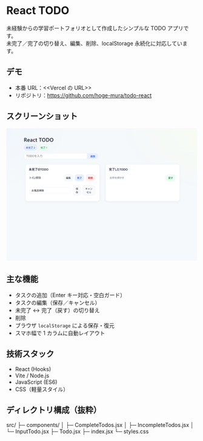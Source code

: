 # React TODO

未経験からの学習ポートフォリオとして作成したシンプルな TODO アプリです。  
未完了／完了の切り替え、編集、削除、localStorage 永続化に対応しています。

## デモ

- 本番 URL：<<Vercel の URL>>
- リポジトリ：https://github.com/hoge-mura/todo-react

## スクリーンショット

![React TODO Screenshot](./public/screenshot-main.png)

## 主な機能

- タスクの追加（Enter キー対応・空白ガード）
- タスクの編集（保存／キャンセル）
- 未完了 ↔ 完了（戻す）の切り替え
- 削除
- ブラウザ `localStorage` による保存・復元
- スマホ幅で 1 カラムに自動レイアウト

## 技術スタック

- React (Hooks)
- Vite / Node.js
- JavaScript (ES6)
- CSS（軽量スタイル）

## ディレクトリ構成（抜粋）

src/
├─ components/
│ ├─ CompleteTodos.jsx
│ ├─ IncompleteTodos.jsx
│ └─ InputTodo.jsx
├─ Todo.jsx
├─ index.jsx
└─ styles.css
